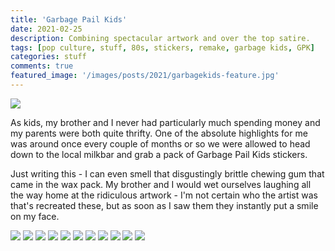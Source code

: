 ```yaml
---
title: 'Garbage Pail Kids'
date: 2021-02-25
description: Combining spectacular artwork and over the top satire.
tags: [pop culture, stuff, 80s, stickers, remake, garbage kids, GPK]
categories: stuff
comments: true
featured_image: '/images/posts/2021/garbagekids-feature.jpg'
---
```


![](/images/posts/2021/garbagekids.jpg)

As kids, my brother and I never had particularly much spending money and my parents were both quite thrifty. One of the absolute highlights for me was around once every couple of months or so we were allowed to head down to the local milkbar and grab a pack of Garbage Pail Kids stickers. 

Just writing this - I can even smell that disgustingly brittle chewing gum that came in the wax pack. My brother and I would wet ourselves laughing all the way home at the ridiculous artwork - I'm not certain who the artist was that's recreated these, but as soon as I saw them they instantly put a smile on my face.

<div class="gallery" data-columns="3">
	<img src="/images/posts/2021/garbagekids-2.jpg">
	<img src="/images/posts/2021/garbagekids-3.jpg">
	<img src="/images/posts/2021/garbagekids-4.jpg">
	<img src="/images/posts/2021/garbagekids-5.jpg">
	<img src="/images/posts/2021/garbagekids-6.jpg">
	<img src="/images/posts/2021/garbagekids-7.jpg">
	<img src="/images/posts/2021/garbagekids-8.jpg">
	<img src="/images/posts/2021/garbagekids-9.jpg">
	<img src="/images/posts/2021/garbagekids-10.jpg">
	<img src="/images/posts/2021/garbagekids-11.jpg">
	<img src="/images/posts/2021/garbagekids-12.jpg">
</div>
